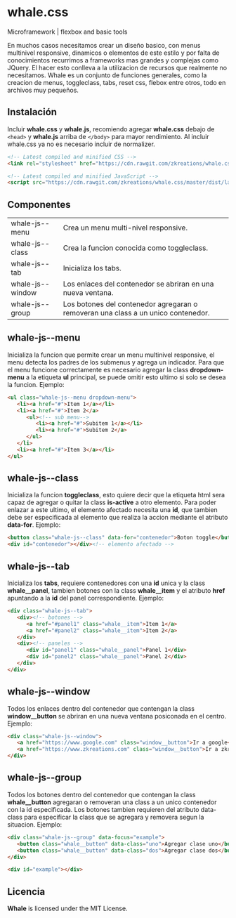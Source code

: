 # whale.css
Microframework | flexbox and basic tools

En muchos casos necesitamos crear un diseño basico, con menus multinivel responsive, dinamicos o elementos de este estilo y por falta de conocimientos recurrimos a frameworks mas grandes y complejas como JQuery. El hacer esto conlleva a la utilizacion de recursos que realmente no necesitamos. Whale es un conjunto de funciones generales, como la creacion de menus, toggleclass, tabs, reset css, flebox entre otros, todo en archivos muy pequeños.

## Instalación

Incluir **whale.css** y **whale.js**, recomiendo agregar **whale.css** debajo de `<head>` y **whale.js** arriba de `</body>` para mayor rendimiento. Al incluir whale.css ya no es necesario incluir de normalizer.

```html
<!-- Latest compiled and minified CSS -->
<link rel="stylesheet" href="https://cdn.rawgit.com/zkreations/whale.css/master/dist/latest/whale.min.css"/>

<!-- Latest compiled and minified JavaScript -->
<script src="https://cdn.rawgit.com/zkreations/whale.css/master/dist/latest/whale.min.js"></script>
```

## Componentes

<table>
    <tr>
        <td>whale-js--menu</td>
        <td>Crea un menu multi-nivel responsive.</td>
    </tr>
    <tr>
        <td>whale-js--class</td>
        <td>Crea la funcion conocida como toggleclass.</td>
    </tr>
    <tr>
        <td>whale-js--tab</td>
        <td>Inicializa los tabs.</td>
    </tr>
    <tr>
        <td>whale-js--window</td>
        <td>Los enlaces del contenedor se abriran en una nueva ventana.</td>
    </tr>
    <tr>
        <td>whale-js--group</td>
        <td>Los botones del contenedor agregaran o removeran una class a un unico contenedor.</td>
    </tr>
</table>

## whale-js--menu

Inicializa la funcion que permite crear un menu multinivel responsive, el menu detecta los padres de los submenus y agrega un indicador. Para que el menu funcione correctamente es necesario agregar la class **dropdown-menu** a la etiqueta **ul** principal, se puede omitir esto ultimo si solo se desea la funcion. Ejemplo:

```html
<ul class="whale-js--menu dropdown-menu">
   <li><a href="#">Item 1</a></li>
   <li><a href="#">Item 2</a>
      <ul><!-- sub menu-->
         <li><a href="#">Subitem 1</a></li>
         <li><a href="#">Subitem 2</a>     
      </ul>
   </li>
   <li><a href="#">Item 3</a></li>
</ul>
```

## whale-js--class

Inicializa la funcion **toggleclass**, esto quiere decir que la etiqueta html sera capaz de agregar o quitar la class **is-active** a otro elemento. Para poder enlazar a este ultimo, el elemento afectado necesita una **id**, que tambien debe ser especificada al elemento que realiza la accion mediante el atributo **data-for**. Ejemplo:

```html
<button class="whale-js--class" data-for="contenedor">Boton toggle</button>
<div id="contenedor"></div><!-- elemento afectado -->
```

## whale-js--tab

Inicializa los **tabs**, requiere contenedores con una **id** unica y la class **whale__panel**, tambien botones con la class **whale__item** y el atributo **href** apuntando a la **id** del panel correspondiente. Ejemplo:

```html
<div class="whale-js--tab">
   <div><!-- botones -->
      <a href="#panel1" class="whale__item">Item 1</a>
      <a href="#panel2" class="whale__item">Item 2</a>
   </div>
   <div><!-- paneles -->
      <div id="panel1" class="whale__panel">Panel 1</div>
      <div id="panel2" class="whale__panel">Panel 2</div>
   </div>
</div>
```

## whale-js--window

Todos los enlaces dentro del contenedor que contengan la class **window__button** se abriran en una nueva ventana posiconada en el centro. Ejemplo:

```html
<div class="whale-js--window">
   <a href="https://www.google.com" class="window__button">Ir a google</a>
   <a href="https://www.zkreations.com" class="window__button">Ir a zkreations</a>
</div>
```

## whale-js--group

Todos los botones dentro del contenedor que contengan la class **whale__button** agregaran o removeran una class a un unico contenedor con la id especificada. Los botones tambien requieren del atributo data-class para especificar la class que se agregara y removera segun la situacion. Ejemplo:

```html
<div class="whale-js--group" data-focus="example">
   <button class="whale__button" data-class="uno">Agregar clase uno</button>
   <button class="whale__button" data-class="dos">Agregar clase dos</button>
</div>

<div id="example"></div>
```

## Licencia

**Whale** is licensed under the MIT License.



